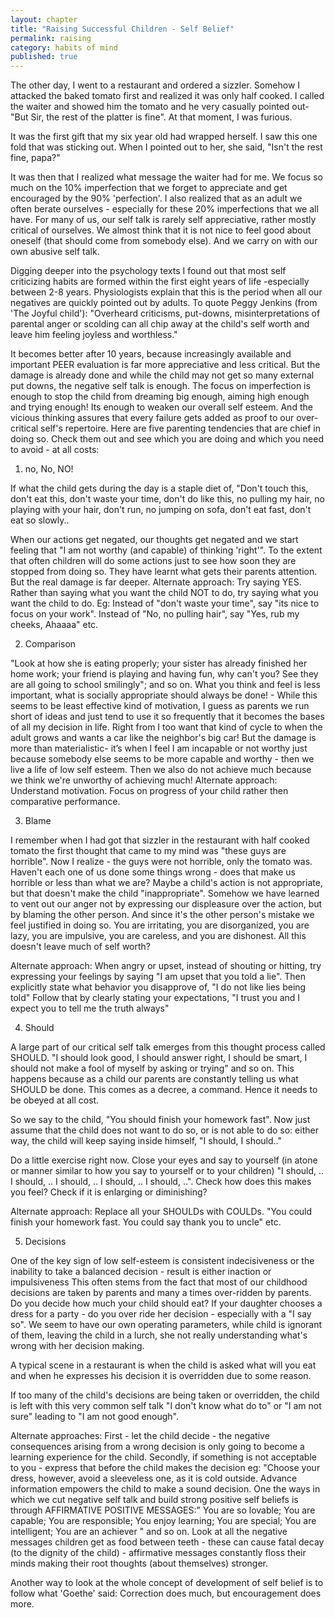 ```yaml
---
layout: chapter
title: "Raising Successful Children - Self Belief"
permalink: raising
category: habits of mind
published: true
---
```


The other day, I went to a restaurant and ordered a sizzler. Somehow I attacked the baked tomato first and realized it was only half cooked. I called the waiter and showed him the tomato and he very casually pointed out- "But Sir, the rest of the platter is fine". At that moment, I was furious.

It was the first gift that my six year old had wrapped herself. I saw this one fold that was sticking out. When I pointed out to her, she said, "Isn't the rest fine, papa?"

It was then that I realized what message the waiter had for me. We focus so much on the 10% imperfection that we forget to appreciate and get encouraged by the 90% 'perfection'. I also realized that as an adult we often berate ourselves - especially for these 20% imperfections that we all have. For many of us, our self talk is rarely self appreciative, rather mostly critical of ourselves. We almost think that it is not nice to feel good about oneself (that should come from somebody else). And we carry on with our own abusive self talk.

Digging deeper into the psychology texts I found out that most self criticizing habits are formed within the first eight years of life -especially between 2-8 years. Physiologists explain that this is the period when all our negatives are quickly pointed out by adults. To quote Peggy Jenkins (from 'The Joyful child'): "Overheard criticisms, put-downs, misinterpretations of parental anger or scolding can all chip away at the child's self worth and leave him feeling joyless and worthless."

It becomes better after 10 years, because increasingly available and important PEER evaluation is far more appreciative and less critical. But the damage is already done and while the child may not get so many external put downs, the negative self talk is enough. The focus on imperfection is enough to stop the child from dreaming big enough, aiming high enough and trying enough! Its enough to weaken our overall self esteem. And the vicious thinking assures that every failure gets added as proof to our over-critical self's repertoire. Here are five parenting tendencies that are chief in doing so. Check them out and see which you are doing and which you need to avoid - at all costs:

1. no, No, NO!

If what the child gets during the day is a staple diet of, "Don't touch this, don't eat this, don't waste your time, don't do like this, no pulling my hair, no playing with your hair, don't run, no jumping on sofa, don't eat fast, don't eat so slowly..

When our actions get negated, our thoughts get negated and we start feeling that "I am not worthy (and capable) of thinking 'right'". To the extent that often children will do some actions just to see how soon they are stopped from doing so. They have learnt what gets their parents attention. But the real damage is far deeper. Alternate approach: Try saying YES. Rather than saying what you want the child NOT to do, try saying what you want the child to do. Eg: Instead of "don't waste your time", say "its nice to focus on your work". Instead of "No, no pulling hair", say "Yes, rub my cheeks, Ahaaaa" etc.

2. Comparison

"Look at how she is eating properly; your sister has already finished her home work; your friend is playing and having fun, why can't you? See they are all going to school smilingly"; and so on. What you think and feel is less important, what is socially appropriate should always be done! - While this seems to be least effective kind of motivation, I guess as parents we run short of ideas and just tend to use it so frequently that it becomes the bases of all my decision in life. Right from I too want that kind of cycle to when the adult grows and wants a car like the neighbor's big car! But the damage is more than materialistic- it’s when I feel I am incapable or not worthy just because somebody else seems to be more capable and worthy - then we live a life of low self esteem. Then we also do not achieve much because we think we're unworthy of achieving much! Alternate approach: Understand motivation. Focus on progress of your child rather then comparative performance.

3. Blame

I remember when I had got that sizzler in the restaurant with half cooked tomato the first thought that came to my mind was "these guys are horrible". Now I realize - the guys were not horrible, only the tomato was. Haven't each one of us done some things wrong - does that make us horrible or less than what we are? Maybe a child's action is not appropriate, but that doesn't make the child "inappropriate". Somehow we have learned to vent out our anger not by expressing our displeasure over the action, but by blaming the other person. And since it's the other person's mistake we feel justified in doing so. You are irritating, you are disorganized, you are lazy, you are impulsive, you are careless, and you are dishonest. All this doesn't leave much of self worth?

Alternate approach: When angry or upset, instead of shouting or hitting, try expressing your feelings by saying "I am upset that you told a lie". Then explicitly state what behavior you disapprove of, "I do not like lies being told" Follow that by clearly stating your expectations, "I trust you and I expect you to tell me the truth always"

4. Should

A large part of our critical self talk emerges from this thought process called SHOULD. "I should look good, I should answer right, I should be smart, I should not make a fool of myself by asking or trying" and so on. This happens because as a child our parents are constantly telling us what SHOULD be done. This comes as a decree, a command. Hence it needs to be obeyed at all cost.

So we say to the child, "You should finish your homework fast". Now just assume that the child does not want to do so, or is not able to do so:   either way, the child will keep saying inside himself, "I should, I should.."

Do a little exercise right now. Close your eyes and say to yourself (in atone or manner similar to how you say to yourself or to your children) "I should, .. I should, .. I should, .. I should, .. I should, ..". Check how does this makes you feel? Check if it is enlarging or diminishing?

Alternate approach: Replace all your SHOULDs with COULDs. "You could finish your homework fast. You could say thank you to uncle" etc.

5. Decisions

One of the key sign of low self-esteem is consistent indecisiveness or the inability to take a balanced decision - result is either inaction or impulsiveness This often stems from the fact that most of our childhood decisions are taken by parents and many a times over-ridden by parents. Do you decide how much your child should eat? If your daughter chooses a dress for a party - do you over ride her decision - especially with a "I say so". We seem to have our own operating parameters, while child is ignorant of them, leaving the child in a lurch, she not really understanding what's wrong with her decision making.

A typical scene in a restaurant is when the child is asked what will you eat and when he expresses his decision it is overridden due to some reason.

If too many of the child's decisions are being taken or overridden, the child is left with this very common self talk "I don't know what do to" or "I am not sure" leading to "I am not good enough".

Alternate approaches: First - let the child decide - the negative consequences arising from a wrong decision is only going to become a learning experience for the child. Secondly, if something is not acceptable to you - express that before the child makes the decision eg: "Choose your dress, however, avoid a sleeveless one, as it is cold outside. Advance information empowers the child to make a sound decision. One the ways in which we cut negative self talk and build strong positive self beliefs is through AFFIRMATIVE POSITIVE MESSAGES:" You are so lovable; You are capable; You are responsible; You enjoy learning; You are special; You are intelligent; You are an achiever " and so on. Look at all the negative messages children get as food between teeth - these can cause fatal decay (to the dignity of the child) - affirmative messages constantly floss their minds making their root thoughts (about themselves) stronger.

Another way to look at the whole concept of development of self belief is to follow what 'Goethe' said: Correction does much, but encouragement does more.